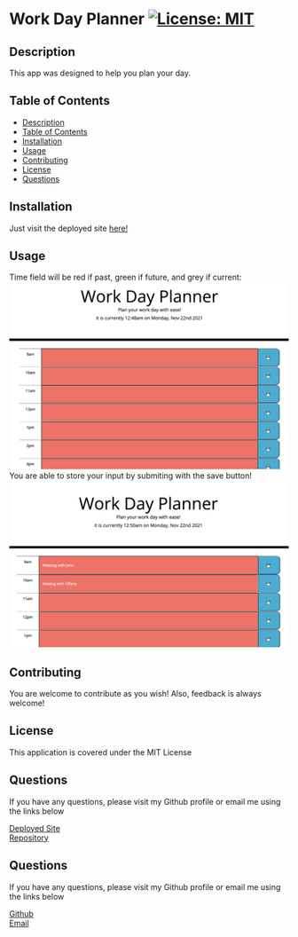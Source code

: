 # Work Day Planner [![License: MIT](https://img.shields.io/badge/License-MIT-yellow.svg)](https://opensource.org/licenses/MIT)

## Description
This app was designed to help you plan your day.

## Table of Contents
  - [Description](#description)
  - [Table of Contents](#table-of-contents)
  - [Installation](#installation)
  - [Usage](#usage)
  - [Contributing](#contributing)
  - [License](#license)
  - [Questions](#questions)

## Installation
Just visit the deployed site [here!](https://dimitermusic.github.io/work-day-planner)

## Usage
Time field will be red if past, green if future, and grey if current:
![Work Day Planner 1](./assets/work-day.png)  
You are able to store your input by submiting with the save button!
![Save your plans](./assets/work-day-2.png)

## Contributing
You are welcome to contribute as you wish! Also, feedback is always welcome!

## License
This application is covered under the MIT License

## Questions
If you have any questions, please visit my Github profile or email me using the links below

[Deployed Site](https://dimitermusic.github.io/work-day-planner)  
[Repository](https://github.com/dimitermusic/work-day-planner)


## Questions
If you have any questions, please visit my Github profile or email me using the links below

[Github](https://github.com/dimitermusic)  
[Email](mailto:dimitermusic@gmail.com)  

